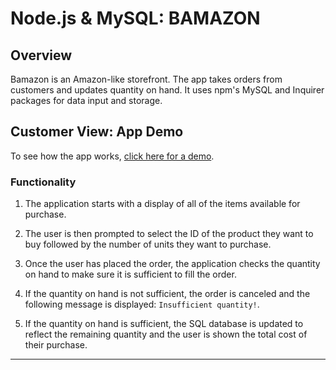 # Node.js & MySQL: BAMAZON

## Overview

Bamazon is an Amazon-like storefront. The app takes orders from customers and updates quantity on hand. It uses npm's MySQL and Inquirer packages for data input and storage.  

## Customer View: App Demo

To see how the app works, [click here for a demo](https://drive.google.com/file/d/1tGS2W006gRF2T2RZs3t4D8MahJGnXkKz/view?usp=sharing).

### Functionality 

1. The application starts with a display of all of the items available for purchase.  

2. The user is then prompted to select the ID of the product they want to buy followed by the number of units they want to purchase. 

3. Once the user has placed the order, the application checks the quantity on hand to make sure it is sufficient to fill the order.

4. If the quantity on hand is not sufficient, the order is canceled and the following message is displayed: `Insufficient quantity!`.

5. If the quantity on hand is sufficient, the SQL database is updated to reflect the remaining quantity and the user is shown the total cost of their purchase. 

- - -